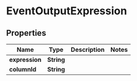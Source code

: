 

# EventOutputExpression


## Properties

| Name | Type | Description | Notes |
|------------ | ------------- | ------------- | -------------|
|**expression** | **String** |  |  |
|**columnId** | **String** |  |  |



